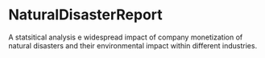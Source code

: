 # NaturalDisasterReport
A statsitical analysis e widespread impact of company monetization of natural disasters and their environmental impact within different industries.
